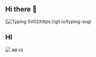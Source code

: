 ## Hi there 👋
[![Typing SVG](https://readme-typing-svg.demolab.com?font=Fira+Code&pause=1000&color=21B5F7&width=435&lines=%EC%95%88%EB%85%95%ED%95%98%EC%84%B8%EC%9A%94+iOS+%EA%B0%9C%EB%B0%9C%EC%9E%90+%EA%B5%AC%EC%97%90%EC%97%90%E3%85%94%E3%84%B1..)](https://git.io/typing-svg)

## HI
<img src="https://img.shields.io/badge/Swift-FA7343?style=for-the-badge&logo=swift&logoColor=white"/>
## HI
<!--
**jeongmuya/jeongmuya** is a ✨ _special_ ✨ repository because its `README.md` (this file) appears on your GitHub profile.

Here are some ideas to get you started:

- 🔭 I’m currently working on ...
- 🌱 I’m currently learning ...
- 👯 I’m looking to collaborate on ...
- 🤔 I’m looking for help with ...
- 💬 Ask me about ...
- 📫 How to reach me: ...
- 😄 Pronouns: ...
- ⚡ Fun fact: ...
-->



<a href="https://github.com/devxb/gitanimals">
  <img src="https://render.gitanimals.org/farms/{jeongmuya}"/>
</a>
  
